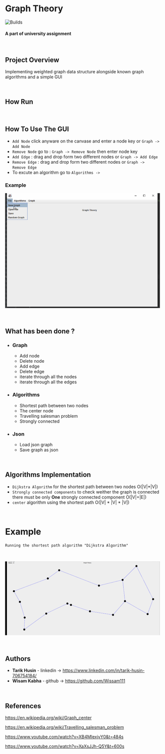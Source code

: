 # Graph Theory
![Builds](https://github.com/project-chip/connectedhomeip/workflows/Builds/badge.svg)

#### A part of university assignment


</br>


## Project Overview
Implementing weighted graph data structure alongside known graph algorithms 
and a simple GUI

</br>

## How Run




</br>



## How To Use The GUI


- `Add Node` click anyware on the canvase and enter a node key or `Graph -> Add Node`
- `Remove Node` go to : `Graph -> Remove Node` then enter node key
- `Add Edge` : drag and drop form two different nodes or `Graph -> Add Edge`
- `Remove Edge` : drag and drop form two different nodes or `Graph -> Remove Edge`
- To excute an algorithm go to `Algorithms -> `


### Example

![](howtouse.gif)


</br>




## What has been done ?

- ### Graph 

    - Add node
    - Delete node
    - Add edge 
    - Delete edge
    - iterate through all the nodes 
    - iterate through all the edges 

  
- ### Algorithms 

    - Shortest path between two nodes 
    - The center node
    - Travelling salesman problem
    - Strongly connected


- ### Json 
   
    - Load json graph
    - Save graph as json

</br>


## Algorithms Implementation 

- `Dijkstra Algorithm` for the shortest path between two nodes O(|V|*|V|)  
- `Strongly connected components` to check weither the graph
is connected there must be only **One** strongly connected component O(|V|+|E|)
- `center` algorithm using the shortest path O(|V| * |V| * |V|)



</br>


# Example 
    Running the shortest path algorithm "Dijkstra Algorithm"  
</br>

  ![](shortest-path.gif)


</br>

## Authors

* **Tarik Husin**  - linkedin -> https://www.linkedin.com/in/tarik-husin-706754184/
* **Wisam Kabha**  - github -> https://github.com/Wissam111

</br>

## References

https://en.wikipedia.org/wiki/Graph_center

https://en.wikipedia.org/wiki/Travelling_salesman_problem

https://www.youtube.com/watch?v=XB4MIexjvY0&t=484s

https://www.youtube.com/watch?v=XaXsJJh-Q5Y&t=600s